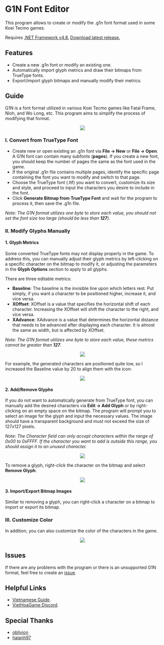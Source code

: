 # G1N Font Editor
This program allows to create or modify the .g1n font format used in some Koei Tecmo games.

Requires [.NET Framework v4.8.](https://dotnet.microsoft.com/en-us/download/dotnet-framework)
[Download latest release.](https://github.com/lehieugch68/G1N-Font-Editor/releases)

## Features
- Create a new .g1n font or modify an existing one.
- Automatically import glyph metrics and draw their bitmaps from TrueType fonts.
- Export/import glyph bitmaps and manually modify their metrics.

## Guide
G1N is a font format utilized in various Koei Tecmo games like Fatal Frame, Nioh, and Wo Long, etc. This program aims to simplify the process of modifying that format.
<p align="center"><img src="https://i.imgur.com/OoEHaZq.png"></p>

### I. Convert from TrueType Font
- Create new or open existing an .g1n font via **File → New** or **File → Open**. A G1N font can contain many subfonts (**pages**). If you create a new font, you should keep the number of pages the same as the font used in the game.
- If the original .g1n file contains multiple pages, identify the specific page containing the font you want to modify and switch to that page.
- Choose the TrueType font (.ttf) you want to convert, customize its size and style, and proceed to input the characters you desire to include in the font.
- Click **Generate Bitmap from TrueType Font** and wait for the program to process it, then save the .g1n file.

*Note: The G1N format utilizes one byte to store each value, you should not set the font size too large (should be less than **127**).*

### II. Modify Glyphs Manually

#### 1. Glyph Metrics
Some converted TrueType fonts may not display properly in the game. To address this, you can manually adjust their glyph metrics by left-clicking on a specific character on the bitmap to modify it, or adjusting the parameters in the **Glyph Options** section to apply to all glyphs.

There are three editable metrics:
- **Baseline**: The baseline is the invisible line upon which letters rest. Put simply, if you want a character to be positioned higher, increase it, and vice versa.
- **XOffset**: XOffset is a value that specifies the horizontal shift of each character. Increasing the XOffset will shift the character to the right, and vice versa.
- **XAdvance**: XAdvance is a value that determines the horizontal distance that needs to be advanced after displaying each character. It is almost the same as width, but is affected by XOffset.

*Note: The G1N format utilizes one byte to store each value, these metrics cannot be greater than **127**.*
<p align="center"><img src="https://i.imgur.com/uWVq1KP.png"></p>

For example, the generated characters are positioned quite low, so I increased the Baseline value by 20 to align them with the icon:
<p align="center"><img src="https://i.imgur.com/h7BJ1zj.png"></p>

#### 2. Add/Remove Glyphs

If you do not want to automatically generate from TrueType font, you can manually add the desired characters via **Edit → Add Glyph** or by right-clicking on an empty space on the bitmap.
The program will prompt you to select an image for the glyph and input the necessary values. The image should have a transparent background and must not exceed the size of 127x127 pixels.

*Note: The Character field can only accept characters within the range of 0x00 to 0xFFFF. If the character you want to add is outside this range, you should assign it to an unused character.*
<p align="center"><img src="https://i.imgur.com/nGGrxN6.png"></p>

To remove a glyph, right-click the character on the bitmap and select **Remove Glyph**.
<p align="center"><img src="https://i.imgur.com/ptQ2Sbf.png"></p>

#### 3. Import/Export Bitmap Images

Similar to removing a glyph, you can right-click a character on a bitmap to import or export its bitmap.

### III. Customize Color

In addition, you can also customize the color of the characters in the game.
<p align="center"><img src="https://i.imgur.com/5Mg02xQ.png"></p>

## Issues

If there are any problems with the program or there is an unsupported G1N format, feel free to create an [issue](https://github.com/lehieugch68/G1N-Font-Editor/issues).

## Helpful Links
- [Vietnamese Guide](https://viethoagame.com/threads/chia-se-g1n-font-editor-cong-cu-tao-sua-font-g1n.536/).
- [VietHoaGame Discord](https://viethoagame.com/).

## Special Thanks
- [oblivion](https://viethoagame.com/members/oblivion.4/)
- [haianh97](https://viethoagame.com/members/haianh97.441/)